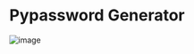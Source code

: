 # Pypassword Generator
![image](https://github.com/user-attachments/assets/fe406c2d-63cc-4884-b4a7-a97958f9b274)

